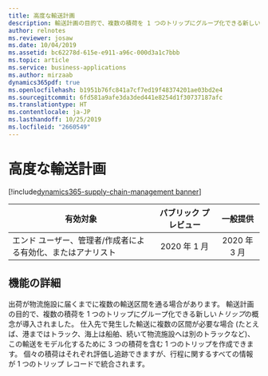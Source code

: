 ```yaml
---
title: 高度な輸送計画
description: 輸送計画の目的で、複数の積荷を 1 つのトリップにグループ化できる新しいトリップの概念が導入されました。
author: relnotes
ms.reviewer: josaw
ms.date: 10/04/2019
ms.assetid: bc62278d-615e-e911-a96c-000d3a1c7bbb
ms.topic: article
ms.service: business-applications
ms.author: mirzaab
dynamics365pdf: true
ms.openlocfilehash: b1951b76fc841a7cf7ed19f48374201ae03bd2e4
ms.sourcegitcommit: 6fd581a9afe3da3ded441e8254d1f30737187afc
ms.translationtype: HT
ms.contentlocale: ja-JP
ms.lasthandoff: 10/25/2019
ms.locfileid: "2660549"
---
```

# <a name="advanced-transportation-planning"></a>高度な輸送計画
[!include[dynamics365-supply-chain-management banner](../includes/dynamics365-supply-chain-management.md)]

| 有効対象    |  パブリック プレビュー | 一般提供 | 
| ---------- | :----------: |:----------: |
|エンド ユーザー、管理者/作成者による有効化、またはアナリスト|2020 年 1 月| 2020 年 3 月|






## <a name="feature-details"></a>機能の詳細
<!--feature detail start -->
出荷が物流施設に届くまでに複数の輸送区間を通る場合があります。 輸送計画の目的で、複数の積荷を 1 つのトリップにグループ化できる新しい*トリップ*の概念が導入されました。 仕入先で発生した輸送に複数の区間が必要な場合 (たとえば、港まではトラック、海上は船舶、続いて物流施設へは別のトラックなど)、この輸送をモデル化するために 3 つの積荷を含む 1 つのトリップを作成できます。 個々の積荷はそれぞれ評価し追跡できますが、行程に関するすべての情報が 1 つのトリップ レコードで統合されます。
<!--feature detail end -->










